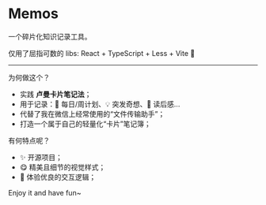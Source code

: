 # Memos

一个碎片化知识记录工具。

仅用了屈指可数的 libs: React + TypeScript + Less + Vite 🙌

---

为何做这个？

- 实践 **卢曼卡片笔记法**；
- 用于记录：📅 每日/周计划、💡 突发奇想、📕 读后感...
- 代替了我在微信上经常使用的“文件传输助手”；
- 打造一个属于自己的轻量化“卡片”笔记簿；

有何特点呢？

- ✨ 开源项目；
- 😋 精美且细节的视觉样式；
- 📑 体验优良的交互逻辑；

Enjoy it and have fun~

